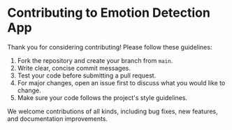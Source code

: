 # Contributing to Emotion Detection App

Thank you for considering contributing! Please follow these guidelines:

1. Fork the repository and create your branch from `main`.
2. Write clear, concise commit messages.
3. Test your code before submitting a pull request.
4. For major changes, open an issue first to discuss what you would like to change.
5. Make sure your code follows the project's style guidelines.

We welcome contributions of all kinds, including bug fixes, new features, and documentation improvements.
